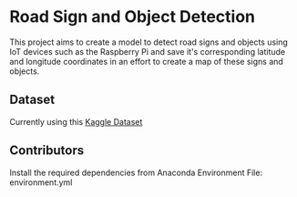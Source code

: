 # Road Sign and Object Detection

This project aims to create a model to detect road signs and objects using IoT devices such as the
Raspberry Pi and save it's corresponding latitude and longitude coordinates in an effort to create a 
map of these signs and objects.

## Dataset
Currently using this [Kaggle Dataset](https://www.kaggle.com/datasets/valentynsichkar/traffic-signs-dataset-in-yolo-format)

## Contributors
Install the required dependencies from Anaconda Environment File: environment.yml